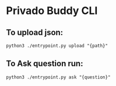 
# Privado Buddy CLI

## To upload json:
`python3 ./entrypoint.py upload "{path}"`

## To Ask question run: 
`python3 ./entrypoint.py ask "{question}"`


